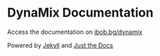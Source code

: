# DynaMix Documentation

Access the documentation on [ibob.bg/dynamix](https://ibob.bg/dynamix/)

Powered by [Jekyll](https://jekyllrb.com/) and [Just the Docs](https://github.com/just-the-docs/just-the-docs)
